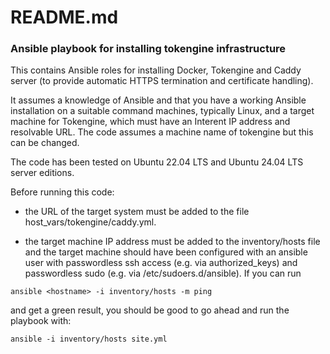 # README.md

### Ansible playbook for installing tokengine infrastructure

This contains Ansible roles for installing Docker, Tokengine and Caddy server (to provide automatic HTTPS termination and certificate handling).

It assumes a knowledge of Ansible and that you have a working Ansible installation on a suitable command machines, typically Linux, and a target machine for Tokengine, which must have an Interent IP address and resolvable URL. The code assumes a machine name of tokengine but this can be changed.

The code has been tested on Ubuntu 22.04 LTS and Ubuntu 24.04 LTS server editions.

Before running this code:

- the URL of the target system must be added to the file host_vars/tokengine/caddy.yml. 

-  the target machine IP address must be added to the inventory/hosts file and the target machine should have been configured with an ansible user with passwordless ssh access (e.g. via authorized_keys) and passwordless sudo (e.g. via /etc/sudoers.d/ansible). If you can run 

`ansible <hostname> -i inventory/hosts -m ping`

and get a green result, you should be good to go ahead and run the playbook with:

 `ansible -i inventory/hosts site.yml`








